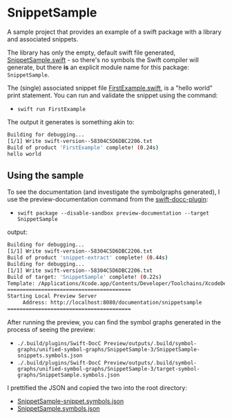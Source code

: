 # SnippetSample

A sample project that provides an example of a swift package with a library and associated snippets.

The library has only the empty, default swift file generated, [SnippetSample.swift](Sources/SnippetSample/SnippetSample.swift) - so there's no symbols the Swift compiler will generate, but there **is** an explicit module name for this package: `SnippetSample`.

The (single) associated snippet file [FirstExample.swift](Snippets/FirstExample.swift), is a "hello world" print statement. You can run and validate the snippet using the command:

- `swift run FirstExample`

The output it generates is something akin to:

```bash
Building for debugging...
[1/1] Write swift-version--58304C5D6DBC2206.txt
Build of product 'FirstExample' complete! (0.24s)
hello world
```

## Using the sample

To see the documentation (and investigate the symbolgraphs generated), I use the preview-documentation command from the [swift-docc-plugin](https://github.com/swiftlang/swift-docc-plugin):

- `swift package --disable-sandbox preview-documentation --target SnippetSample`

output:

```bash
Building for debugging...
[1/1] Write swift-version--58304C5D6DBC2206.txt
Build of product 'snippet-extract' complete! (0.44s)
Building for debugging...
[1/1] Write swift-version--58304C5D6DBC2206.txt
Build of target: 'SnippetSample' complete! (0.22s)
Template: /Applications/Xcode.app/Contents/Developer/Toolchains/XcodeDefault.xctoolchain/usr/share/docc/render
========================================
Starting Local Preview Server
	 Address: http://localhost:8080/documentation/snippetsample
========================================
```

After running the preview, you can find the symbol graphs generated in the process of seeing the preview:

- `./.build/plugins/Swift-DocC Preview/outputs/.build/symbol-graphs/unified-symbol-graphs/SnippetSample-3/SnippetSample-snippets.symbols.json`
- `./.build/plugins/Swift-DocC Preview/outputs/.build/symbol-graphs/unified-symbol-graphs/SnippetSample-3/target-symbol-graphs/SnippetSample.symbols.json`

I prettified the JSON and copied the two into the root directory:

- [SnippetSample-snippet.symbols.json](SnippetSample-snippets.symbols.json)
- [SnippetSample.symbols.json](SnippetSample.symbols.json)
